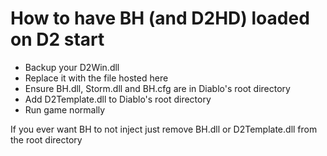 How to have BH (and D2HD) loaded on D2 start
===

* Backup your D2Win.dll
* Replace it with the file hosted here
* Ensure BH.dll, Storm.dll and BH.cfg are in Diablo's root directory
* Add D2Template.dll to Diablo's root directory
* Run game normally

If you ever want BH to not inject just remove BH.dll or D2Template.dll from the root directory
